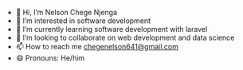 - 👋 Hi, I’m Nelson Chege Njenga
- 👀 I’m interested in software development
- 🌱 I’m currently learning software development with laravel
- 💞️ I’m looking to collaborate on web development and data science
- 📫 How to reach me chegenelson641@gmail.com
- 😄 Pronouns: He/him

<!---
Neshnjenga/Neshnjenga is a ✨ special ✨ repository because its `README.md` (this file) appears on your GitHub profile.
You can click the Preview link to take a look at your changes.
--->
